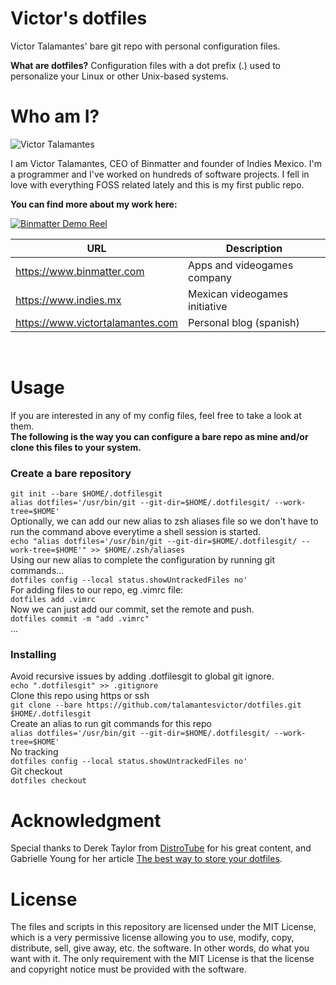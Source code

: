 # Victor's dotfiles

Victor Talamantes' bare git repo with personal configuration files.

**What are dotfiles?**
Configuration files with a dot prefix (.) used to personalize your Linux or other Unix-based systems.

# Who am I?

![Victor Talamantes](https://www.victortalamantes.com/content/images/2021/03/victor-cartoonish-250.png)

I am Victor Talamantes, CEO of Binmatter and founder of Indies Mexico. I'm a programmer and I've worked on hundreds of software projects. I fell in love with everything FOSS related lately and this is my first public repo. 

**You can find more about my work here:**

[![Binmatter Demo Reel](https://img.youtube.com/vi/zoMKZ0fcpeI/0.jpg)](https://www.youtube.com/watch?v=zoMKZ0fcpeI)

| URL                              | Description                          |
| -------------                    | -----------                          |
| https://www.binmatter.com        | Apps and videogames company          |
| https://www.indies.mx            | Mexican videogames initiative        |
| https://www.victortalamantes.com | Personal blog (spanish)              |

<br>

# Usage
If you are interested in any of my config files, feel free to take a look at them.<br>
**The following is the way you can configure a bare repo as mine and/or clone this files to your system.**

### Create a bare repository
`git init --bare $HOME/.dotfilesgit`<br>
`alias dotfiles='/usr/bin/git --git-dir=$HOME/.dotfilesgit/ --work-tree=$HOME'`<br>
Optionally, we can add our new alias to zsh aliases file so we don't have to run the command above everytime a shell session is started.<br>
`echo "alias dotfiles='/usr/bin/git --git-dir=$HOME/.dotfilesgit/ --work-tree=$HOME'" >> $HOME/.zsh/aliases`<br>
Using our new alias to complete the configuration by running git commands...<br>
`dotfiles config --local status.showUntrackedFiles no'`<br>
For adding files to our repo, eg .vimrc file:<br>
`dotfiles add .vimrc`<br>
Now we can just add our commit, set the remote and push.<br>
`dotfiles commit -m "add .vimrc"`<br>
...

### Installing
Avoid recursive issues by adding .dotfilesgit to global git ignore.<br>
`echo ".dotfilesgit" >> .gitignore`<br>
Clone this repo using https or ssh<br>
`git clone --bare https://github.com/talamantesvictor/dotfiles.git $HOME/.dotfilesgit`<br>
Create an alias to run git commands for this repo<br>
`alias dotfiles='/usr/bin/git --git-dir=$HOME/.dotfilesgit/ --work-tree=$HOME'`<br>
No tracking<br>
`dotfiles config --local status.showUntrackedFiles no'`<br>
Git checkout<br>
`dotfiles checkout`
<br>
# Acknowledgment
Special thanks to Derek Taylor from [DistroTube](https://www.youtube.com/c/DistroTube) for his great content, and Gabrielle Young for her article [The best way to store your dotfiles](https://www.ackama.com/blog/posts/the-best-way-to-store-your-dotfiles-a-bare-git-repository-explained).

# License
The files and scripts in this repository are licensed under the MIT License, which is a very permissive license allowing you to use, modify, copy, distribute, sell, give away, etc. the software. In other words, do what you want with it. The only requirement with the MIT License is that the license and copyright notice must be provided with the software.
